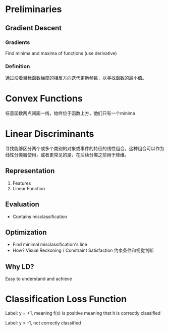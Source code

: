 # Preliminaries

## Gradient Descent
### Gradients
Find minima and maxima of functions (use derivative)
### Definition
通过沿着目标函数梯度的相反方向迭代更新参数，以寻找函数的最小值。

# Convex Functions
任意函数两点间画一线，始终位于函数上方，他们只有一个minima

# Linear Discriminants

寻找能够区分两个或多个类别的对象或事件的特征的线性组合。这种组合可以作为线性分类器使用，或者更常见的是，在后续分类之前用于降维。
## Representation
1. Features
2. Linear Function
## Evaluation
- Contains misclassification
## Optimization
- Find minimal misclassification's line
- How? Visual Reckoning / Constraint Satisfaction 约束条件和视觉判断
## Why LD? 
Easy to understand and achieve

# Classification Loss Function

Label: y = +1, meaning f(x) is positive meaning that it is correctly classified

Label: y = -1, not correctly classified
